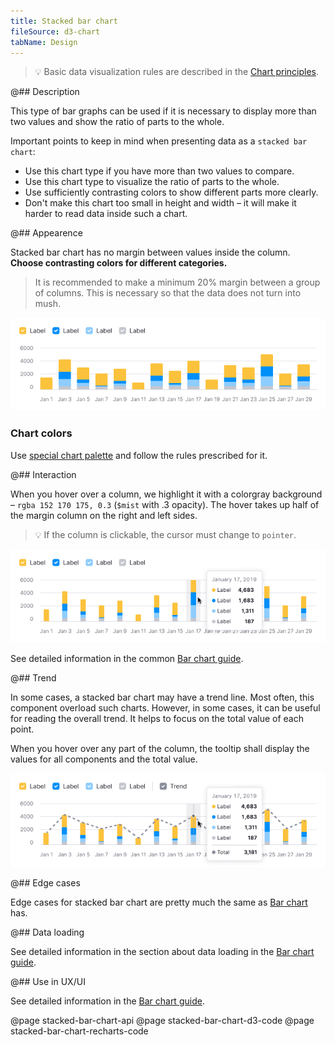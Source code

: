 ```yaml
---
title: Stacked bar chart
fileSource: d3-chart
tabName: Design
---
```


> 💡 Basic data visualization rules are described in the [Chart principles](/data-display/chart/).

@## Description

This type of bar graphs can be used if it is necessary to display more than two values and show the ratio of parts to the whole.

Important points to keep in mind when presenting data as a `stacked bar chart`:

- Use this chart type if you have more than two values to compare.
- Use this chart type to visualize the ratio of parts to the whole.
- Use sufficiently contrasting colors to show different parts more clearly.
- Don't make this chart too small in height and width – it will make it harder to read data inside such a chart.

@## Appearence

Stacked bar chart has no margin between values inside the column. **Choose contrasting colors for different categories.**

> It is recommended to make a minimum 20% margin between a group of columns. This is necessary so that the data does not turn into mush.

![stacked bar chart](static/stacked-bar-chart.png)

### Chart colors

Use [special chart palette](/style/palette/) and follow the rules prescribed for it.

@## Interaction

When you hover over a column, we highlight it with a colorgray background – `rgba 152 170 175, 0.3` (`$mist` with .3 opacity). The hover takes up half of the margin column on the right and left sides.

> 💡 If the column is clickable, the cursor must change to `pointer`.

![stacked bar chart](static/stacked-bar-chart-hover.png)

See detailed information in the common [Bar chart guide](/data-display/bar-chart/#a61ee5).

@## Trend

In some cases, a stacked bar chart may have a trend line. Most often, this component overload such charts. However, in some cases, it can be useful for reading the overall trend. It helps to focus on the total value of each point.

When you hover over any part of the column, the tooltip shall display the values for all components and the total value.

![stacked bar chart](static/stacked-bar-chart-trend.png)

@## Edge cases

Edge cases for stacked bar chart are pretty much the same as [Bar chart](/data-display/bar-chart/bar-chart-vertical/#a54381) has.

@## Data loading

See detailed information in the section about data loading in the [Bar chart guide](/data-display/bar-chart/bar-chart-vertical/#ac26f2).

@## Use in UX/UI

See detailed information in the [Bar chart guide](/data-display/bar-chart/#a1d837).

@page stacked-bar-chart-api
@page stacked-bar-chart-d3-code
@page stacked-bar-chart-recharts-code
